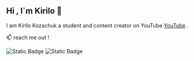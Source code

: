 ## Hi , I`m Kirilo 👋

I am Kirilo Kozachuk a student and content creator on YouTube [YouTube](https://www.youtube.com/@Show0_0) .

:mailbox: reach me out !


![Static Badge](https://img.shields.io/badge/Youtube-%23FF0000?style=social&logo=youtube&logoColor=red&label=yellow&color=green&link=https%3A%2F%2Fwww.youtube.com%2F%40Show0_0)
![Static Badge](https://img.shields.io/badge/Mail-%23EA4335?style=social&logo=Mail&logoColor=red&label=Mail&color=green&link=https%3A%2F%2Fwww.youtube.com%2F%40Show0_0)
